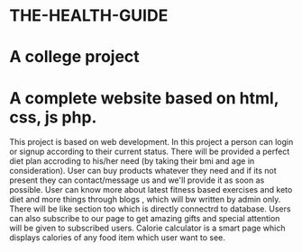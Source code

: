 # THE-HEALTH-GUIDE
# A college project 
# A complete website based on html, css, js php.


This project is based on web development. 
In this project a person can login or signup according to their current status.
There will be provided a perfect diet plan accroding to his/her need (by taking their bmi and age in consideration).
User can buy products whatever they need and if its not present they can contact/message us and we'll provide it as soon as possible.
User can know more about latest fitness based exercises and keto diet and more things through blogs , which will bw written by admin only. There will be like section too which is directly connectrd to database.
Users can also subscribe to our page to get amazing gifts and special attention will be given to subscribed users.
Calorie calculator is a smart page which displays calories of any food item which user want to see.

